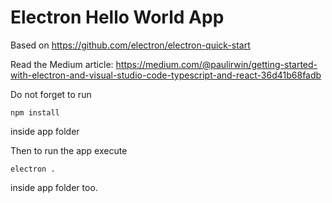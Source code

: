 # Electron Hello World App


Based on https://github.com/electron/electron-quick-start

Read the Medium article: https://medium.com/@paulirwin/getting-started-with-electron-and-visual-studio-code-typescript-and-react-36d41b68fadb

Do not forget to run

```
npm install
```
inside app folder

Then to run the app execute
```
electron .
```

inside app folder too.